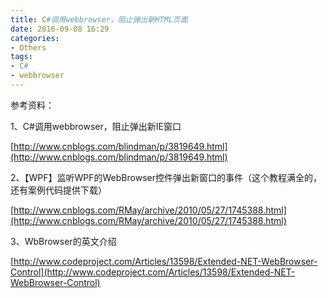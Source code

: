 ```yaml
---
title: C#调用webbrowser，阻止弹出新HTML页面
date: 2016-09-08 16:29
categories:
- Others
tags:
- C#
- webbrowser
---
```

<!-- more -->
<div class="markdown_views">


参考资料：   

1、C#调用webbrowser，阻止弹出新IE窗口   

[http://www.cnblogs.com/blindman/p/3819649.html](http://www.cnblogs.com/blindman/p/3819649.html)

2、【WPF】监听WPF的WebBrowser控件弹出新窗口的事件（这个教程满全的，还有案例代码提供下载）   

[http://www.cnblogs.com/RMay/archive/2010/05/27/1745388.html](http://www.cnblogs.com/RMay/archive/2010/05/27/1745388.html)

3、WbBrowser的英文介绍   

[http://www.codeproject.com/Articles/13598/Extended-NET-WebBrowser-Control](http://www.codeproject.com/Articles/13598/Extended-NET-WebBrowser-Control)

</div>